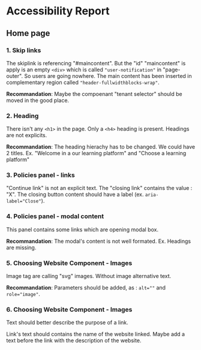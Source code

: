 # Accessibility Report

## Home page

### 1. Skip links
 
The skiplink is referencing "#maincontent". But the "id" "maincontent" is apply is an empty `<div>` which is called `"user-notification"` in "page-outer". So users are going nowhere.
The main content has been inserted in complementary region called `"header-fullwidthblocks-wrap"`.

**Recommandation**: Maybe the compoenant "tenant selector" should be moved in the good place.

### 2. Heading

There isn't any `<h1>` in the page. Only a `<h4>` heading is present. Headings are not explicits.

**Recommandation**: The heading hierachy has to be changed. We could have 2 titles. Ex. "Welcome in a our learning platform" and "Choose a learning platform"

### 3. Policies panel - links

"Continue link" is not an explicit text. The "closing link" contains the value : "X". The closing button content should have a label (ex. `aria-label="Close"`).

### 4. Policies panel - modal content

This panel contains some links which are opening modal box. 

**Recommandation**: The modal's content is not well formated. Ex. Headings are missing.

### 5. Choosing Website Component - Images

Image tag are calling "svg" images. Without image alternative text.

**Recommandation**:  Parameters should be added, as : `alt=""` and `role="image"`.

### 6. Choosing Website Component - Images

Text should better describe the purpose of a link. 

Link's text should contains the name of the website linked. Maybe add a text before the link with the description of the website.
